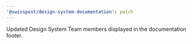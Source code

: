 ```yaml
---
'@swisspost/design-system-documentation': patch
---
```


Updated Design System Team members displayed in the documentation footer.

